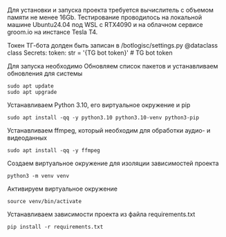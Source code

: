 Для установки и запуска проекта требуется вычислитель с объемом памяти не менее 16Gb.
Тестирование проводилось на локальной машине Ubuntu24.04 под WSL с RTX4090 и на облачном сервисе groom.io на инстансе Tesla T4.

Токен ТГ-бота долден быть записан в /botlogisc/settings.py 
@dataclass
class Secrets:
    token: str = '{TG bot token}' # TG bot token


Для запуска необходимо
Обновляем список пакетов и устанавливаем обновления для системы
```
sudo apt update
sudo apt upgrade
```

Устанавливаем Python 3.10, его виртуальное окружение и pip
```
sudo apt install -qq -y python3.10 python3.10-venv python3-pip
```

Устанавливаем ffmpeg, который необходим для обработки аудио- и видеоданных
```
sudo apt install -qq -y ffmpeg
```

Создаем виртуальное окружение для изоляции зависимостей проекта

```
python3 -m venv venv
```

Активируем виртуальное окружение

```
source venv/bin/activate
```

Устанавливаем зависимости проекта из файла requirements.txt
```
pip install -r requirements.txt
```
